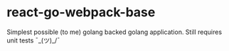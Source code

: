 # react-go-webpack-base
Simplest possible (to me) golang backed golang application. Still requires unit tests ¯\_(ツ)_/¯
